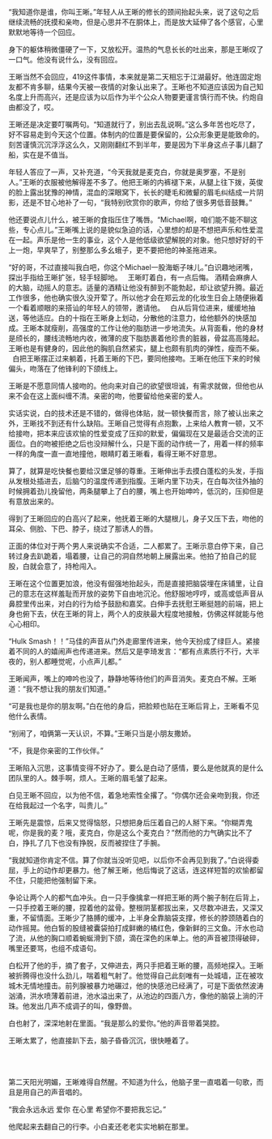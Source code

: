 “我知道你是谁，你叫王晰。”年轻人从王晰的修长的颈间抬起头来，说了这句之后继续流畅的抚摸和亲吻，但是心思并不在胴体上，而是放大延伸了各个感官，心里默默地等待一个回应。

身下的躯体稍微僵硬了一下，又放松开。温热的气息长长的吐出来，那是王晰叹了一口气。他没有说什么，没有回应。

王晰当然不会回应，419这件事情，本来就是第二天相忘于江湖最好。他连固定炮友都不肯多聊，结果今天被一夜情的对象认出来了。王晰也不知道应该因为自己知名度上升而高兴，还是应该为以后作为半个公众人物要更谨言慎行而不快。约炮自由都没了，哎。

王晰还是决定要叮嘱两句。“知道就行了，别出去乱说啊。”这么多年苦也吃尽了，好不容易走到今天这个位置。体制内的位置是要保留的，公众形象更是能致命的。刻苦谨慎沉沉浮浮这么久，又刚刚翻红不到半年，要是因为下半身这点子事儿翻了船，实在是不值当。

年轻人答应了一声，又补充道，“今天我就是麦克白，你就是奥罗塞，不是别人。”王晰的衣服被他解得差不多了。他把王晰的内裤褪下来，从腿上往下拨，英俊的脸上露出犹豫的神情，混血的深眼窝下，长长的睫毛和微颦的眉毛纠结成一片阴影，还是不甘心地补了一句，“我特别欣赏你的歌声，你给了很多男低音鼓舞。”

他还要说点儿什么，被王晰的食指压住了嘴唇。“Michael啊，咱们能不能不聊这些，专心点儿。”王晰嘴上说的是貌似急迫的话，心里想的却是不想把声乐和性爱混在一起。声乐是他一生的事业，这个人是他低级欲望解脱的对象。他只想好好的干上一炮，早爽早了，别整那么多幺蛾子，更不要把他的神圣拖进来。

“好的哥，不过直接叫我白吧，你这个Michael一股海蛎子味儿。”白识趣地闭嘴，探出手指给王晰扩张，轻手轻脚地。
 
王晰盯着白，有一点后悔。 酒精会麻痹人的大脑，动摇人的意志。适量的酒精让他没有醉到不能勃起，却让欲望升腾。最近工作很多，他也确实很久没开荤了。所以他才会在郑云龙的化妆生日会上随便揪着一个看着顺眼的来搭讪的年轻人的领带，邀请他。
 
白从后背位进来，缓缓地抽送，等他适应。白的十指在王晰身上划动，分散他的注意力，给他额外的快感加成。王晰本就瘦削，高强度的工作让他的脂肪进一步地流失。从背面看，他的身材是颀长的，腰线流畅地内收，微薄的皮下脂肪裹着他珍贵的脏器，骨盆高高隆起。王晰也是有健身的，因此他的胸肌自然紧实，腿上也颇有肌肉的弹性，瘦而不柴。
 
白把王晰摆正过来躺着，托着王晰的下巴，要同他接吻。王晰在他压下来的时候偏头，吻落在了他锋利的下颌线上。

王晰是不愿意同情人接吻的。他向来对自己的欲望很坦诚，有需求就做，但他也从来不会在这上面纠缠不清。亲密的吻，他要留给他亲密的爱人。

实话实说，白的技术还是不错的，做得也体贴，就一顿快餐而言，除了被认出来之外，王晰找不到还有什么缺陷。王晰自己觉得有点抱歉，上来给人教育一顿，又不给接吻，把本来应该欢愉的性爱变成了压抑的默爱，偏偏现在又是最适合交流的正面位。白的吻被拒绝之后也没辩解什么，只是下面的动作统一了，用着一样的频率一样的角度一直一直地撞他，眼睛盯着王晰看，看得王晰不好意思。

算了，就算是吃快餐也要给汉堡足够的尊重。王晰伸出手去摸白蓬松的头发，手指从发根处插进去，后脑勺的温度传递到指腹。王晰内里下功夫，在白每次往外抽的时候拥着劲儿挽留他，两条腿攀上了白的腰，嘴上也开始呻吟，低沉的，压抑但是有意放出来的。

得到了王晰回应的白高兴了起来，他抚着王晰的大腿根儿，身子又压下去，吻他的耳朵、侧脸、下巴、脖子，绕过了那诱人的唇。

正面的体位对于两个男人来说确实不合适，二人都累了。王晰示意白停下来，自己转过身去趴跪着，塌着腰，让自己的洞自然地朝上展露出来。他拍了拍自己的屁股，白就会意了，持枪闯入。

王晰在这个位置更加浪，他没有倔强地抬起头，而是直接把脑袋埋在床铺里，让自己的意志在这样羞耻而开放的姿势下自由地沉沦。他舒服地哼哼，或高或低声音从鼻腔里传出来，对白的行为给予鼓励和嘉奖。白伸手去抚慰王晰挺翘的前端，把上身也俯下去，伏在王晰的背上，两个人的皮肤最大程度地接触，仿佛这样就能与他心心相印。

“Hulk Smash！！”马佳的声音从门外走廊里传进来，他今天扮成了绿巨人。紧接着不同的人的嬉闹声也传递进来。然后又是李琦发言：“都有点素质行不行，大半夜的，别人都睡觉呢，小点声儿都。”

王晰闻声，嘴上的呻吟也没了，静静地等待他们的声音消失。麦克白不解。王晰道：“我不想让我的朋友们知道。”

“可是我也是你的朋友啊。”白在他的身后，把脸颊也贴在王晰后背上，王晰看不见他什么表情。

“别闹了，咱俩第一天认识，不算。”王晰只当是小朋友撒娇。

“不，我是你亲密的工作伙伴。”

王晰陷入沉思，这事情变得不好办了。要么是白动了感情，要么是他就真的是什么团队里的人。棘手啊，烦人。王晰的眉毛皱了起来。

白见王晰不回应，以为他不信，着急地索性全撂了。“你偶尔还会亲吻到我，你还在给我起过一个名字，叫贵儿。”

王晰先是震惊，后来又觉得恼怒，只想把身后压着自己的人掰下来。“你糊弄鬼呢，你是我的麦？哦，麦克白，你是这么个麦克白？”然而他的力气确实比不了白，挣扎了几下也没有挣脱，反而被捏住了手腕。

“我就知道你肯定不信。算了你就当没听见吧，以后你不会再见到我了。”白说得委屈，手上的动作却更暴力。他了解王晰，他后悔说了这话，连这样短暂的欢愉都留不住，只能把他强制留下来。

争论让两个人的都气血冲头。白一只手像擒拿一样把王晰的两个腕子制在后背上，一只手控着王晰的腰，捏着他的盆骨。整根阴茎都拔出来，又尽数冲进去，又深又重，不留情面。王晰少了胳膊的缓冲，上半身全靠脑袋支撑，修长的脖颈随着白的动作摇晃。他白皙的股缝被囊袋拍打成鲜嫩的橘红色，像新鲜的三文鱼。汗水也动了流，从他的胸口顺着蜿蜒滑到下颌，滴在深色的床单上。他的声音被顶得破碎，嘴里还要骂，也组不成语句。

白松开了他的手，摘了套子，又伸进去，两只手把着王晰的腰，高频地探入。王晰被折腾得也没什么劲儿，喘着粗气射了。他觉得自己此刻唯有一处城墙，正在被攻城木无情地撞击。前列腺被暴力地碾过，他的快感池已经满了，可是下面依然波涛汹涌，洪水喷薄着前进，池水溢出来了，从池边的四面八方，像他的脑袋上淌的汗珠。他发出几声不成调子的叫，像野兽。

白也射了，深深地射在里面。“我是那么的爱你。”他的声音带着哭腔。

王晰太累了，他直接趴下去，脑子昏昏沉沉，很快睡着了。

<br>
<br>

第二天阳光明媚，王晰难得自然醒。不知道为什么，他脑子里一直唱着一句歌，而且是用自己的声音唱的。

“我会永远永远 爱你 在心里 希望你不要把我忘记。”

他爬起来去翻自己的行李。小白麦还老老实实地躺在那里。
